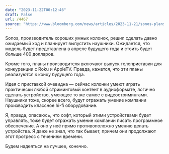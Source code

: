 ```yaml
---
date: "2023-11-22T00:12:46"
draft: False
url: /4467
source: "https://www.bloomberg.com/news/articles/2023-11-21/sonos-plans-400-500-headphones-tv-set-top-box-video-roam-2-new-sound-bar"
---
```


Sonos, производитель хороших умных колонок, решил сделать давно ожидаемый ход и планирует выпустить наушники. Ожидается, что модель будет представлена в апреле будущего года и стоить будет больше 400 долларов.

Кроме того, планы производителя включают выпуск телеприставки для конкуренции с Roku и AppleTV. Правда, кажется, что эти планы реализуются к концу будущего года.

Идея с приставкой очевидна — сейчас колонки умеют играть практически любой стриминговый контент в аудиоформате, логично сделать устройство, умеющее то же самое с видеостримингами. Наушники тоже, скорее всего, будут отражать умение компании производить классное hi-fi оборудование. 

Я, правда, опасаюсь, что софт, который этими устройствами будет управлять, тоже будет отражать умение компании писать программное обеспечение. А оно у неё прямо противоположно умению делать устройства. Я даже не знал, что так бывает, причем они продолжают этот прогресс с течением времени. 

Будем надеяться на лучшее, конечно.
